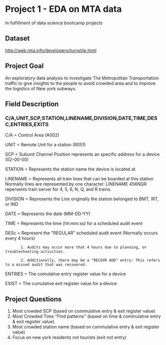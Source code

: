 # Project 1 - EDA on MTA data

In fulfillment of data science bootcamp projects

## Dataset

http://web.mta.info/developers/turnstile.html

## Project Goal
An exploratory data analysis to investigate The Metropolitan Transportation traffic to give insights to the people to avoid crowded area and to improve the logistics of New york subways.

## Field Description

### C/A,UNIT,SCP,STATION,LINENAME,DIVISION,DATE,TIME,DESC,ENTRIES,EXITS


C/A      = Control Area (A002)

UNIT     = Remote Unit for a station (R051)

SCP      = Subunit Channel Position represents an specific address for a device (02-00-00)

STATION  = Represents the station name the device is located at

LINENAME = Represents all train lines that can be boarded at this station Normally lines are represented by one character.  LINENAME 456NQR repersents train server for 4, 5, 6, N, Q, and R trains.

DIVISION = Represents the Line originally the station belonged to BMT, IRT, or IND   

DATE     = Represents the date (MM-DD-YY)

TIME     = Represents the time (hh:mm:ss) for a scheduled audit event

DESc     = Represent the "REGULAR" scheduled audit event (Normally occurs every 4 hours)

           1. Audits may occur more that 4 hours due to planning, or troubleshooting activities. 
           
           2. Additionally, there may be a "RECOVR AUD" entry: This refers to a missed audit that was recovered. 
           
ENTRIES  = The comulative entry register value for a device

EXIST    = The cumulative exit register value for a device


## Project Questions

1. Most crowded SCP (based on commulative entry & exit register value)
2. Most Crowded Time "Find patterns" (based on time & commulative entry & exit register value)
3. Most crowded station name (based on commulative entry & exit register value)
4. Focus on new york residents not tourists (exit not entry)
